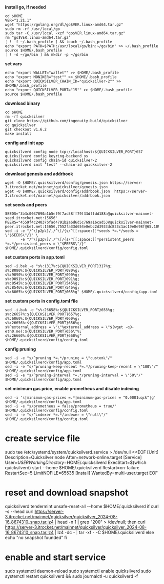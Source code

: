 **install go, if needed**
```
cd $HOME
VER="1.21.1"
wget "https://golang.org/dl/go$VER.linux-amd64.tar.gz"
sudo rm -rf /usr/local/go
sudo tar -C /usr/local -xzf "go$VER.linux-amd64.tar.gz"
rm "go$VER.linux-amd64.tar.gz"
[ ! -f ~/.bash_profile ] && touch ~/.bash_profile
echo "export PATH=$PATH:/usr/local/go/bin:~/go/bin" >> ~/.bash_profile
source $HOME/.bash_profile
[ ! -d ~/go/bin ] && mkdir -p ~/go/bin
```
**set vars**
```
echo "export WALLET="wallet"" >> $HOME/.bash_profile
echo "export MONIKER="test"" >> $HOME/.bash_profile
echo "export QUICKSILVER_CHAIN_ID="quicksilver-2"" >> $HOME/.bash_profile
echo "export QUICKSILVER_PORT="15"" >> $HOME/.bash_profile
source $HOME/.bash_profile
```

**download binary**
```
cd $HOME
rm -rf quicksilver
git clone https://github.com/ingenuity-build/quicksilver
cd quicksilver
git checkout v1.6.2
make install
```
**config and init app**
```
quicksilverd config node tcp://localhost:${QUICKSILVER_PORT}657
quicksilverd config keyring-backend os
quicksilverd config chain-id quicksilver-2
quicksilverd init "test" --chain-id quicksilver-2
```

**download genesis and addrbook**
```
wget -O $HOME/.quicksilverd/config/genesis.json https://server-3.itrocket.net/mainnet/quicksilver/genesis.json
wget -O $HOME/.quicksilverd/config/addrbook.json  https://server-3.itrocket.net/mainnet/quicksilver/addrbook.json
```

**set seeds and peers**
```
SEEDS="3b3c0037090a1b5ef9f7ac58ff79f33dffdd188a@quicksilver-mainnet-seed.itrocket.net:15656"
PEERS="4559f4c24037bfad4791b2a6d6d5c769a16cad53@quicksilver-mainnet-peer.itrocket.net:15656,7552fa33d654e0ebc2d3933dc823c1ac19e8e98f@65.109.125.172:21609,7b5fc2dfe1ca54840bd1ea7c332a7516d8ae772f@[2a01:4f9:6b:2e5b::14]:26656,6053a39e67c6bae83430e354f53d99e160e4964b@65.109.28.177:28656,5b63379fec9edfd0b1b475ae4d67c08bcb4abdc6@51.89.98.102:48656,7af3aeb6209f3404c2a86d4faa429de4b2d68c1e@195.3.221.249:60656,41fe8da4c67864723bf21055135954e0f6951c84@148.251.92.34:36656,a1f5e0b68f36091d5fc8f30aba914b6c191f21fa@65.108.128.201:11156,c8b01e6700d048b1aae34d76f5c56511b2a90ab1@57.128.133.24:26656,3a5d0b97feb595375c24665dcf17d793be129e8b@51.89.155.2:28656,9f5751f22f485a56cf28b55d7b5c9a196a469f91@185.144.99.20:36656,625eeb91fcc6242798f53426540825e5b37c7670@185.144.99.16:36656,ce94c5e02457accd8c0e5f3a61f381f4710b81ae@65.109.29.31:26656,83779cf55cc220c0bf9484560bcdfb93789a88e5@54.39.28.226:11156,be4ff5b09936e32d9a4f87f5a5118973160d58f2@78.47.214.204:26656,7cce841eed7c15ec560ef857e422a4dababb411f@161.97.85.201:26656,c9c72a2752cdfe798aa91dd6ddcc0f64597ad934@51.89.14.187:26656,b3daee00dd30d443253ab5d1be8515acdb9799dc@51.81.49.176:11156,76ff3e60af2eaf1633396f56d634a58a1ccc0537@135.181.210.171:26656,3485fff505789780dc5c9f52483666ae15cc5c11@207.180.231.123:11156,712ab8988efa4f681225456a1891f739fbd2da6b@51.178.76.62:26656,443ad7c991b2915b620673b10206c92e2b4040e0@173.67.177.120:26656,44aa838d26fe22ac4eaecff9e5643551d2228b79@136.243.104.103:12156,67c3cc1397d0a0f03a45d4cae6ff3380be7364f9@95.217.229.18:11656,f093d500e72f43e41691ba9b3b7b79dc841db8b0@142.132.156.99:21026,3308d9078fcca016fbd8dc8f3b19666326f41a6f@138.201.121.185:26672,568da80abacf69babac3030f5be3de340675ad20@88.208.242.3:26656,97a382115b40748ddf36bbc920ff085bbd942d19@168.119.139.86:46656,6da58393fe484687bc5f3067a891717f0e7d0760@167.235.15.79:26656,88fc9c304ecdb65b90339fc6dc644140a92746ed@88.198.49.30:26656,02144feb3901a3a15adb71824859c89a90b5a64d@46.4.79.183:26746,82b49e6cc0826642e745b7a7a621aecbf8083af7@65.109.94.225:56103,50a40c5aba326798ea9520ac0a1207e22a540a0e@95.214.55.100:26556,c5d4ce50da0d99cd7e0b48efd1be07f1348dff46@174.138.176.146:29656,4ac74efa43a964bf6f30078c81d5cbe072d53e5c@135.181.141.120:26656,b71ddbe0702383c73128f759a910a6d55ccee3b6@85.239.238.23:10656,4231d453fb95c2a5b57ff93da1d0304dd1958dd3@195.189.96.99:47656,3d95cb143ce9467df1088625a96300ec35234c3f@65.109.156.185:26656,c950a736496bec7abb89ff137e4c698fc061d9d4@193.34.212.165:36656,1829f35ba04f9ca7a6938f1cd4a056ec395ff558@57.128.20.159:25656,c51325ad19b790195da21d01fa16c148786a73de@161.97.108.208:26776"
sed -i -e "/^\[p2p\]/,/^\[/{s/^[[:space:]]*seeds *=.*/seeds = \"$SEEDS\"/}" \
       -e "/^\[p2p\]/,/^\[/{s/^[[:space:]]*persistent_peers *=.*/persistent_peers = \"$PEERS\"/}" $HOME/.quicksilverd/config/config.toml
```

**set custom ports in app.toml**
```
sed -i.bak -e "s%:1317%:${QUICKSILVER_PORT}317%g;
s%:8080%:${QUICKSILVER_PORT}080%g;
s%:9090%:${QUICKSILVER_PORT}090%g;
s%:9091%:${QUICKSILVER_PORT}091%g;
s%:8545%:${QUICKSILVER_PORT}545%g;
s%:8546%:${QUICKSILVER_PORT}546%g;
s%:6065%:${QUICKSILVER_PORT}065%g" $HOME/.quicksilverd/config/app.toml
```

**set custom ports in config.toml file**
```
sed -i.bak -e "s%:26658%:${QUICKSILVER_PORT}658%g;
s%:26657%:${QUICKSILVER_PORT}657%g;
s%:6060%:${QUICKSILVER_PORT}060%g;
s%:26656%:${QUICKSILVER_PORT}656%g;
s%^external_address = \"\"%external_address = \"$(wget -qO- eth0.me):${QUICKSILVER_PORT}656\"%;
s%:26660%:${QUICKSILVER_PORT}660%g" $HOME/.quicksilverd/config/config.toml
```

**config pruning**
```
sed -i -e "s/^pruning *=.*/pruning = \"custom\"/" $HOME/.quicksilverd/config/app.toml
sed -i -e "s/^pruning-keep-recent *=.*/pruning-keep-recent = \"100\"/" $HOME/.quicksilverd/config/app.toml
sed -i -e "s/^pruning-interval *=.*/pruning-interval = \"50\"/" $HOME/.quicksilverd/config/app.toml
```

**set minimum gas price, enable prometheus and disable indexing**
```
sed -i 's|minimum-gas-prices =.*|minimum-gas-prices = "0.0001uqck"|g' $HOME/.quicksilverd/config/app.toml
sed -i -e "s/prometheus = false/prometheus = true/" $HOME/.quicksilverd/config/config.toml
sed -i -e "s/^indexer *=.*/indexer = \"null\"/" $HOME/.quicksilverd/config/config.toml
```
# create service file
sudo tee /etc/systemd/system/quicksilverd.service > /dev/null <<EOF
[Unit]
Description=Quicksilver node
After=network-online.target
[Service]
User=$USER
WorkingDirectory=$HOME/.quicksilverd
ExecStart=$(which quicksilverd) start --home $HOME/.quicksilverd
Restart=on-failure
RestartSec=5
LimitNOFILE=65535
[Install]
WantedBy=multi-user.target
EOF

# reset and download snapshot
quicksilverd tendermint unsafe-reset-all --home $HOME/.quicksilverd
if curl -s --head curl https://server-3.itrocket.net/mainnet/quicksilver/quicksilver_2024-08-16_8674310_snap.tar.lz4 | head -n 1 | grep "200" > /dev/null; then
  curl https://server-3.itrocket.net/mainnet/quicksilver/quicksilver_2024-08-16_8674310_snap.tar.lz4 | lz4 -dc - | tar -xf - -C $HOME/.quicksilverd
    else
  echo "no snapshot founded"
fi

# enable and start service
sudo systemctl daemon-reload
sudo systemctl enable quicksilverd
sudo systemctl restart quicksilverd && sudo journalctl -u quicksilverd -f
